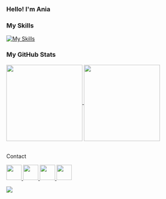 ### Hello! I'm Ania

### My Skills
[![My Skills](https://skillicons.dev/icons?i=js,html,css,sass,react,nodejs,styledcomponents,svg,git,figma,mongodb,postman,vscode)](https://skillicons.dev)

### My GitHub Stats

<a href="https://github.com/annamowinska/github-readme-stats">
  <img height=200 align="center" src="https://github-readme-stats.vercel.app/api?username=annamowinska&show_icons=true&theme=merko&bg_color=00000000" />
</a>
<a href="https://github.com/annamowinska/convoychat">
  <img height=200 align="center" src="https://github-readme-stats.vercel.app/api/top-langs?username=annamowinska&layout=compact&langs_count=8&card_width=320&show_icons=true&theme=merko&bg_color=00000000" />
</a>
<br>
<br>
<p>Contact</p>
<a href="https://www.linkedin.com/in/annamowinska/">
  <img height=40 src="![image](https://github.com/annamowinska/annamowinska/assets/107001736/3dc11559-beb6-4efe-9a16-e68d006adaf5)
"/>
</a>
<a href="https://www.linkedin.com/in/annamowinska/">
  <img height=40 src="https://skillicons.dev/icons?i=linkedin" />
</a>
<a href="https://github.com/annamowinska">
  <img height=40 src="https://skillicons.dev/icons?i=github" />
</a>
<a href="https://discord.gg/HcBej8ef">
  <img height=40 src="https://skillicons.dev/icons?i=discord" />
</a>
<br>

![](https://komarev.com/ghpvc/?username=annamowinska&color=green)

